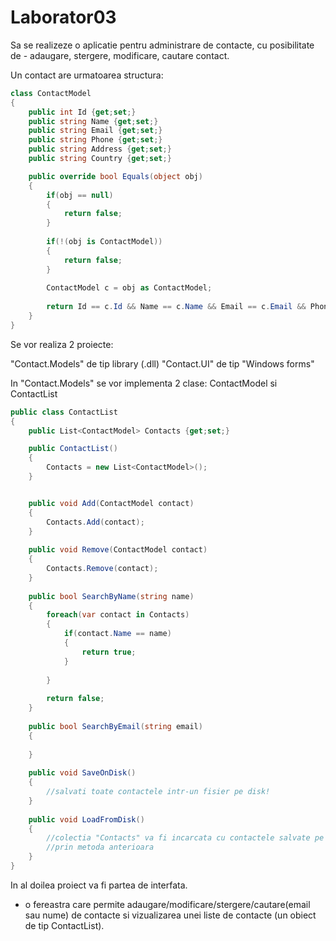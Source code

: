 # Laborator03

Sa se realizeze o aplicatie pentru administrare de contacte, cu posibilitate de - adaugare, stergere, modificare, cautare contact.

Un contact are urmatoarea structura:

```c#
class ContactModel
{
	public int Id {get;set;}
	public string Name {get;set;}
	public string Email {get;set;}
	public string Phone {get;set;}
	public string Address {get;set;}
	public string Country {get;set;}

	public override bool Equals(object obj)
	{
		if(obj == null)
		{
			return false;
		}
	
		if(!(obj is ContactModel))
		{
			return false;
		}
	
		ContactModel c = obj as ContactModel;
	
		return Id == c.Id && Name == c.Name && Email == c.Email && Phone == c.Phone;
	}
}
```

Se vor realiza 2 proiecte:

"Contact.Models" de tip library (.dll)
"Contact.UI" de tip "Windows forms"

In "Contact.Models" se vor implementa 2 clase: ContactModel si ContactList

```c#
public class ContactList
{
	public List<ContactModel> Contacts {get;set;}

	public ContactList()
	{
		Contacts = new List<ContactModel>();
	}


	public void Add(ContactModel contact)
	{
		Contacts.Add(contact);
	}
	
	public void Remove(ContactModel contact)
	{
		Contacts.Remove(contact);
	}
	
	public bool SearchByName(string name)
	{
		foreach(var contact in Contacts)
		{
			if(contact.Name == name)
			{
				return true;
			}			
	
		}
	
		return false;		
	}
	
	public bool SearchByEmail(string email)
	{
		
	}
	
	public void SaveOnDisk()
	{
		//salvati toate contactele intr-un fisier pe disk!
	}
	
	public void LoadFromDisk()
	{
		//colectia "Contacts" va fi incarcata cu contactele salvate pe disk
		//prin metoda anterioara
	}
}
```

In al doilea proiect va fi partea de interfata.

- o fereastra care permite adaugare/modificare/stergere/cautare(email sau nume) de
contacte si vizualizarea unei liste de contacte (un obiect de tip ContactList). 
